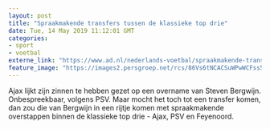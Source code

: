 ```yaml
---
layout: post
title: "Spraakmakende transfers tussen de klassieke top drie"
date: Tue, 14 May 2019 11:12:01 GMT
categories: 
- sport 
- voetbal 
externe_link: "https://www.ad.nl/nederlands-voetbal/spraakmakende-transfers-tussen-de-klassieke-top-drie~ac1ba5f4/"
feature_image: "https://images2.persgroep.net/rcs/86Vs6tNCACSuWPwWCFss5dSV-PA/diocontent/132701864/_fitwidth/400/?appId=21791a8992982cd8da851550a453bd7f&quality=0.7"
---
```


Ajax lijkt zijn zinnen te hebben gezet op een overname van Steven Bergwijn. Onbespreekbaar, volgens PSV. Maar mocht het toch tot een transfer komen, dan zou die van Bergwijn in een rijtje komen met spraakmakende overstappen binnen de klassieke top drie - Ajax, PSV en Feyenoord.
